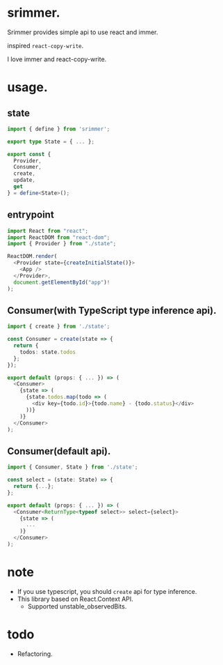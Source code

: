 # srimmer.

Srimmer provides simple api to use react and immer.

inspired `react-copy-write`.

I love immer and react-copy-write.

# usage.

## state

```typescript
import { define } from 'srimmer';

export type State = { ... };

export const {
  Provider,
  Consumer,
  create,
  update,
  get
} = define<State>();
```

## entrypoint

```typescript
import React from "react";
import ReactDOM from "react-dom";
import { Provider } from "./state";

ReactDOM.render(
  <Provider state={createInitialState()}>
    <App />
  </Provider>,
  document.getElementById("app")!
);
```

## Consumer(with TypeScript type inference api).

```typescript
import { create } from './state';

const Consumer = create(state => {
  return {
    todos: state.todos
  };
});

export default (props: { ... }) => (
  <Consumer>
    {state => (
      {state.todos.map(todo => (
        <div key={todo.id}>{todo.name} - {todo.status}</div>
      ))}
    )}
  </Consumer>
);
```

## Consumer(default api).

```typescript
import { Consumer, State } from './state';

const select = (state: State) => {
  return {...};
};

export default (props: { ... }) => (
  <Consumer<ReturnType<typeof select>> select={select}>
    {state => (
      ...
    )}
  </Consumer>
);
```

# note

- If you use typescript, you should `create` api for type inference.
- This library based on React.Context API.
  - Supported unstable_observedBits.

# todo

- Refactoring.
